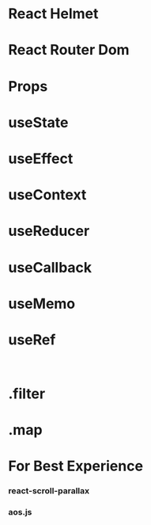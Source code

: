 # React Helmet
# React Router Dom
# Props
# useState
# useEffect
# useContext
# useReducer
# useCallback
# useMemo
# useRef

<br />



# .filter 
# .map




























# For Best Experience
### react-scroll-parallax
### aos.js 






